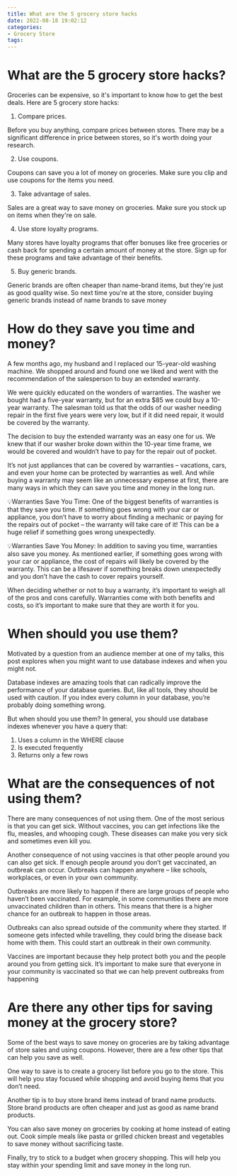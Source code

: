 ```yaml
---
title: What are the 5 grocery store hacks
date: 2022-08-18 19:02:12
categories:
- Grocery Store
tags:
---
```



#  What are the 5 grocery store hacks?

Groceries can be expensive, so it's important to know how to get the best deals. Here are 5 grocery store hacks:

1. Compare prices.

Before you buy anything, compare prices between stores. There may be a significant difference in price between stores, so it's worth doing your research.

2. Use coupons.

Coupons can save you a lot of money on groceries. Make sure you clip and use coupons for the items you need.

3. Take advantage of sales.

Sales are a great way to save money on groceries. Make sure you stock up on items when they're on sale.

4. Use store loyalty programs.

Many stores have loyalty programs that offer bonuses like free groceries or cash back for spending a certain amount of money at the store. Sign up for these programs and take advantage of their benefits.

5. Buy generic brands.

Generic brands are often cheaper than name-brand items, but they're just as good quality wise. So next time you're at the store, consider buying generic brands instead of name brands to save money

#  How do they save you time and money?

A few months ago, my husband and I replaced our 15-year-old washing machine. We shopped around and found one we liked and went with the recommendation of the salesperson to buy an extended warranty.

We were quickly educated on the wonders of warranties. The washer we bought had a five-year warranty, but for an extra $85 we could buy a 10-year warranty. The salesman told us that the odds of our washer needing repair in the first five years were very low, but if it did need repair, it would be covered by the warranty.

The decision to buy the extended warranty was an easy one for us. We knew that if our washer broke down within the 10-year time frame, we would be covered and wouldn’t have to pay for the repair out of pocket.

It’s not just appliances that can be covered by warranties – vacations, cars, and even your home can be protected by warranties as well. And while buying a warranty may seem like an unnecessary expense at first, there are many ways in which they can save you time and money in the long run.

💡Warranties Save You Time: One of the biggest benefits of warranties is that they save you time. If something goes wrong with your car or appliance, you don’t have to worry about finding a mechanic or paying for the repairs out of pocket – the warranty will take care of it! This can be a huge relief if something goes wrong unexpectedly.

💡Warranties Save You Money: In addition to saving you time, warranties also save you money. As mentioned earlier, if something goes wrong with your car or appliance, the cost of repairs will likely be covered by the warranty. This can be a lifesaver if something breaks down unexpectedly and you don’t have the cash to cover repairs yourself.

When deciding whether or not to buy a warranty, it’s important to weigh all of the pros and cons carefully. Warranties come with both benefits and costs, so it’s important to make sure that they are worth it for you.

#  When should you use them?

Motivated by a question from an audience member at one of my talks, this post explores when you might want to use database indexes and when you might not.

Database indexes are amazing tools that can radically improve the performance of your database queries. But, like all tools, they should be used with caution. If you index every column in your database, you’re probably doing something wrong.

But when should you use them? In general, you should use database indexes whenever you have a query that:

1. Uses a column in the WHERE clause
 2. Is executed frequently
 3. Returns only a few rows

#  What are the consequences of not using them?

There are many consequences of not using them. One of the most serious is that you can get sick. Without vaccines, you can get infections like the flu, measles, and whooping cough. These diseases can make you very sick and sometimes even kill you.

Another consequence of not using vaccines is that other people around you can also get sick. If enough people around you don’t get vaccinated, an outbreak can occur. Outbreaks can happen anywhere – like schools, workplaces, or even in your own community.

Outbreaks are more likely to happen if there are large groups of people who haven’t been vaccinated. For example, in some communities there are more unvaccinated children than in others. This means that there is a higher chance for an outbreak to happen in those areas.

Outbreaks can also spread outside of the community where they started. If someone gets infected while travelling, they could bring the disease back home with them. This could start an outbreak in their own community.

Vaccines are important because they help protect both you and the people around you from getting sick. It’s important to make sure that everyone in your community is vaccinated so that we can help prevent outbreaks from happening

#  Are there any other tips for saving money at the grocery store?

Some of the best ways to save money on groceries are by taking advantage of store sales and using coupons. However, there are a few other tips that can help you save as well.

One way to save is to create a grocery list before you go to the store. This will help you stay focused while shopping and avoid buying items that you don’t need.

Another tip is to buy store brand items instead of brand name products. Store brand products are often cheaper and just as good as name brand products.

You can also save money on groceries by cooking at home instead of eating out. Cook simple meals like pasta or grilled chicken breast and vegetables to save money without sacrificing taste.

Finally, try to stick to a budget when grocery shopping. This will help you stay within your spending limit and save money in the long run.